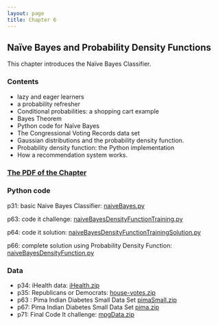 ```yaml
---
layout: page
title: Chapter 6
---
```


## Naïve Bayes and Probability Density Functions

This chapter introduces the Naïve Bayes Classifier.

### Contents

* lazy and eager learners
* a probability refresher
* Conditional probabilities: a shopping cart example
* Bayes Theorem
* Python code for Naïve Bayes
* The Congressional Voting Records data set
* Gaussian distributions and the probability density function.
* Probability density function: the Python implementation
* How a recommendation system works.

### [The PDF of the Chapter]({{site.baseurl}}/assets/guideChapters/DataMining-ch6.pdf)

### Python code

p31: basic Naive Bayes Classifier:  [naiveBayes.py](https://raw.githubusercontent.com/zacharski/pg2dm-python/master/ch6/naiveBayes.py)

p63: code it challenge: [naiveBayesDensityFunctionTraining.py](https://raw.githubusercontent.com/zacharski/pg2dm-python/master/ch6/naiveBayesDensityFunctionTraining.py)

p64: code it solution: [naiveBayesDensityFunctionTrainingSolution.py](https://raw.githubusercontent.com/zacharski/pg2dm-python/master/ch6/naiveBayesDensityFunctionTrainingSolution.py)

p66: complete solution using Probability Density Function: [naiveBayesDensityFunction.py](https://raw.githubusercontent.com/zacharski/pg2dm-python/master/ch6/naiveBayesDensityFunction.py)

### Data

* p34: iHealth data: [iHealth.zip](https://raw.githubusercontent.com/zacharski/pg2dm-python/master/data/ch6/iHealth.zip)
* p35: Republicans or Democrats:  [house-votes.zip](https://raw.githubusercontent.com/zacharski/pg2dm-python/master/data/ch6/house-votes.zip)
* p63 : Pima Indian Diabetes Small Data Set [pimaSmall.zip](https://raw.githubusercontent.com/zacharski/pg2dm-python/master/data/ch6/pimaSmall.zip)
* p67: Pima Indian Diabetes Small Data Set [pima.zip](https://raw.githubusercontent.com/zacharski/pg2dm-python/master/data/ch6/pima.zip)
* p71: Final Code It challenge:  [mpgData.zip](https://raw.githubusercontent.com/zacharski/pg2dm-python/master/data/ch6/mpgData.zip)